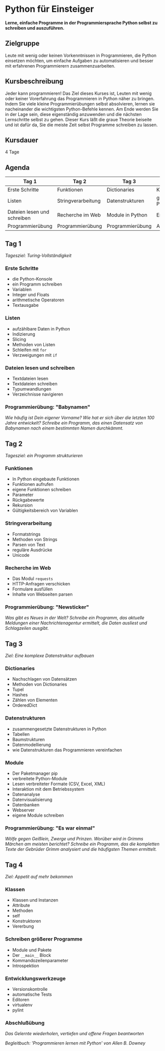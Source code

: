 
# Python für Einsteiger

**Lerne, einfache Programme in der Programmiersprache Python selbst zu schreiben und auszuführen.**

## Zielgruppe

Leute mit wenig oder keinen Vorkenntnissen in Programmieren, die Python einsetzen möchten, um einfache Aufgaben zu automatisieren und besser mit erfahrenen Programmierern zusammenzuarbeiten.

## Kursbeschreibung

Jeder kann programmieren! Das Ziel dieses Kurses ist, Leuten mit wenig oder keiner Vorerfahrung das Programmieren in Python näher zu bringen. Indem Sie viele kleine Programmierübungen selbst absolvieren, lernen sie nacheinander die wichtigsten Python-Befehle kennen. Am Ende werden Sie in der Lage sein, diese eigenständig anzuwenden und die nächsten Lernschritte selbst zu gehen.
Dieser Kurs läßt die graue Theorie beiseite und ist dafür da, Sie die meiste Zeit selbst Programme schreiben zu lassen.


## Kursdauer 

4 Tage

## Agenda

| Tag 1 | Tag 2 | Tag 3 | Tag 4 |
|-------|-------|-------|-------|
| Erste Schritte   | Funktionen | Dictionaries | Klassen |
| Listen           | Stringverarbeitung | Datenstrukturen | größere Programme |
| Dateien lesen und schreiben  | Recherche im Web | Module in Python | Entwicklungstools |
| Programmierübung | Programmierübung | Programmierübung | Abschlußübung |


## Tag 1

*Tagesziel: Turing-Vollständigkeit*

### Erste Schritte

* die Python-Konsole
* ein Programm schreiben
* Variablen
* Integer und Floats
* arithmetische Operatoren
* Textausgabe

### Listen

* aufzählbare Daten in Python
* Indizierung
* Slicing
* Methoden von Listen
* Schleifen mit `for`
* Verzweigungen mit `if`

### Dateien lesen und schreiben

* Textdateien lesen
* Textdateien schreiben
* Typumwandlungen
* Verzeichnisse navigieren

### Programmierübung: "Babynamen"

*Wie häufig ist Dein eigener Vorname? Wie hat er sich über die letzten 100 Jahre entwickelt? Schreibe ein Programm, das einen Datensatz von Babynamen nach einem bestimmten Namen durchkämmt.*

## Tag 2

*Tagesziel: ein Programm strukturieren*

### Funktionen

* In Python eingebaute Funktionen
* Funktionen aufrufen
* eigene Funktionen schreiben
* Parameter
* Rückgabewerte
* Rekursion
* Gültigkeitsbereich von Variablen

### Stringverarbeitung

* Formatstrings
* Methoden von Strings
* Parsen von Text
* reguläre Ausdrücke
* Unicode

### Recherche im Web

* Das Modul `requests`
* HTTP-Anfragen verschicken
* Formulare ausfüllen
* Inhalte von Webseiten parsen

### Programmierübung: "Newsticker"

*Was gibt es Neues in der Welt? Schreibe ein Programm, das aktuelle Meldungen einer Nachrichtenagentur ermittelt, die Daten ausliest und Schlagzeilen ausgibt.*

## Tag 3

*Ziel: Eine komplexe Datenstruktur aufbauen*

### Dictionaries

* Nachschlagen von Datensätzen
* Methoden von Dictionaries
* Tupel
* Hashes
* Zählen von Elementen
* OrderedDict

### Datenstrukturen

* zusammengesetzte Datenstrukturen in Python
* Tabellen
* Baumstrukturen
* Datenmodellierung
* wie Datenstrukturen das Programmieren vereinfachen

### Module

* Der Paketmanager pip
* verbreitete Python-Module
* Lesen verbreiteter Formate (CSV, Excel, XML)
* Interaktion mit dem Betriebssystem
* Datenanalyse
* Datenvisualisierung
* Datenbanken
* Webserver
* eigene Module schreiben

### Programmierübung: "Es war einmal"

*Wölfe gegen Geißlein, Zwerge und Prinzen. Worüber wird in Grimms Märchen am meisten berichtet? Schreibe ein Programm, das die kompletten Texte der Gebrüder Grimm analysiert und die häufigsten Themen ermittelt.*


## Tag 4

*Ziel: Appetit auf mehr bekommen*

### Klassen

* Klassen und Instanzen
* Attribute
* Methoden
* self
* Konstruktoren
* Vererbung

### Schreiben größerer Programme

* Module und Pakete
* Der `__main__` Block
* Kommandozeilenparameter
* Introspektion

### Entwicklungswerkzeuge

* Versionskontrolle
* automatische Tests
* Editoren
* virtualenv
* pylint

### Abschlußübung

*Das Gelernte wiederholen, vertiefen und offene Fragen beantworten*


*Begleitbuch: 'Programmieren lernen mit Python' von Allen B. Downey*
